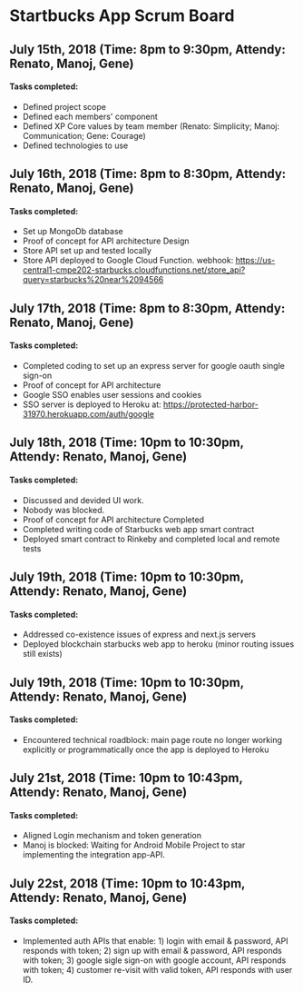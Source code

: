 # Startbucks App Scrum Board

## July 15th, 2018                   (Time: 8pm to 9:30pm, Attendy: Renato, Manoj, Gene)
#### Tasks completed:
- Defined project scope
- Defined each members' component
- Defined XP Core values by team member (Renato: Simplicity; Manoj: Communication; Gene: Courage)
- Defined technologies to use

## July 16th, 2018                   (Time: 8pm to 8:30pm, Attendy: Renato, Manoj, Gene)
#### Tasks completed:
- Set up MongoDb database
- Proof of concept for API architecture Design
- Store API set up and tested locally
- Store API deployed to Google Cloud Function.
  webhook: https://us-central1-cmpe202-starbucks.cloudfunctions.net/store_api?query=starbucks%20near%2094566

## July 17th, 2018                   (Time: 8pm to 8:30pm, Attendy: Renato, Manoj, Gene)
#### Tasks completed:
- Completed coding to set up an express server for google oauth single sign-on
- Proof of concept for API architecture
- Google SSO enables user sessions and cookies
- SSO server is deployed to Heroku at: https://protected-harbor-31970.herokuapp.com/auth/google

## July 18th, 2018                   (Time: 10pm to 10:30pm, Attendy: Renato, Manoj, Gene)
#### Tasks completed:
- Discussed and devided UI work.
- Nobody was blocked.
- Proof of concept for API architecture Completed
- Completed writing code of Starbucks web app smart contract
- Deployed smart contract to Rinkeby and completed local and remote tests

## July 19th, 2018                   (Time: 10pm to 10:30pm, Attendy: Renato, Manoj, Gene)
#### Tasks completed:
- Addressed co-existence issues of express and next.js servers
- Deployed blockchain starbucks web app to heroku (minor routing issues still exists)

## July 19th, 2018                   (Time: 10pm to 10:30pm, Attendy: Renato, Manoj, Gene)
#### Tasks completed:
- Encountered technical roadblock: main page route no longer working explicitly or programmatically once the app is deployed to Heroku

## July 21st, 2018                   (Time: 10pm to 10:43pm, Attendy: Renato, Manoj, Gene)
#### Tasks completed:
- Aligned Login mechanism and token generation
- Manoj is blocked: Waiting for Android Mobile Project to star implementing the integration app-API.

## July 22st, 2018                   (Time: 10pm to 10:43pm, Attendy: Renato, Manoj, Gene)
#### Tasks completed:
- Implemented auth APIs that enable: 1) login with email & password, API responds with token; 2) sign up with email & password, API responds with token; 3) google sigle sign-on with google account, API responds with token; 4) customer re-visit with valid token, API responds with user ID.

